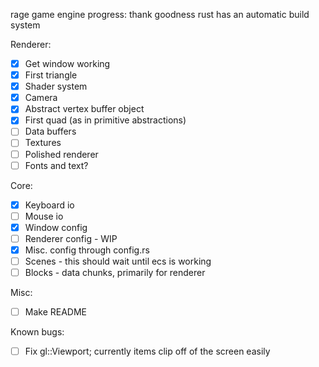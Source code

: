 rage game engine progress:
thank goodness rust has an automatic build system

Renderer:
- [x] Get window working
- [x] First triangle
- [x] Shader system
- [x] Camera
- [x] Abstract vertex buffer object
- [x] First quad (as in primitive abstractions)
- [ ] Data buffers
- [ ] Textures
- [ ] Polished renderer
- [ ] Fonts and text?

Core:
- [x] Keyboard io
- [ ] Mouse io
- [x] Window config
- [ ] Renderer config - WIP
- [x] Misc. config through config.rs
- [ ] Scenes - this should wait until ecs is working
- [ ] Blocks - data chunks, primarily for renderer

Misc:
- [ ] Make README

Known bugs:
- [ ] Fix gl::Viewport; currently items clip off of the screen easily

